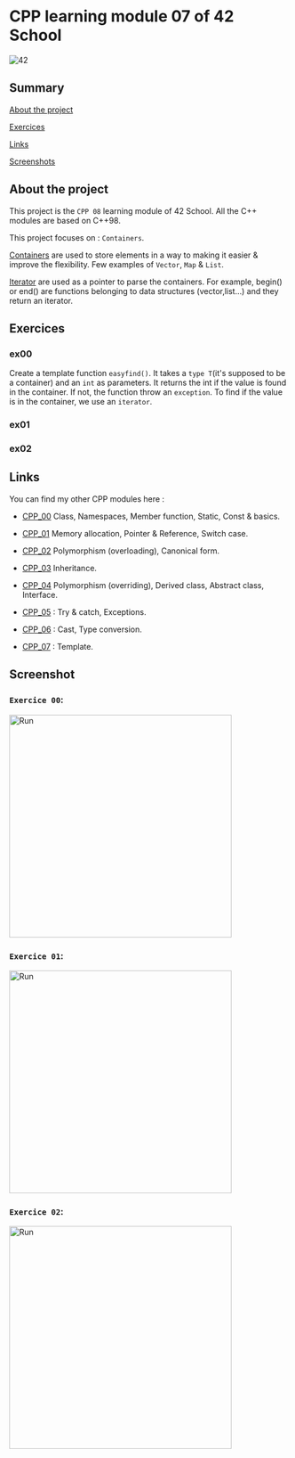 # CPP learning module 07 of 42 School

![42](https://img.shields.io/static/v1?label=&labelColor=000000e&logo=42&message=project&color=000000&style=flate)

## Summary

[About the project](#about-the-project)

[Exercices](#exercices)

[Links](#links)

[Screenshots](#screenshot)

## About the project
This project is the `CPP 08` learning module of 42 School.
All the C++ modules are based on C++98.

This project focuses on  : `Containers`.

[Containers](https://www.geeksforgeeks.org/containers-cpp-stl/) are used to store elements in a way to making it easier & improve the flexibility. Few examples of `Vector`, `Map` & `List`.

[Iterator]("https://www.w3schools.com/cpp/cpp_iterators.asp") are used as a pointer to parse the containers. For example, begin() or end() are functions belonging to data structures (vector,list...) and they return an iterator.

## Exercices

### ex00

Create a template function `easyfind()`. It takes a `type T`(it's supposed to be a container) and an `int` as parameters. It returns the int if the value is found in the container. If not, the function throw an `exception`.
To find if the value is in the container, we use an `iterator`.

### ex01

### ex02

## Links
You can find my other CPP modules here :
- [CPP_00](https://github.com/Kwro91/cpp00) Class, Namespaces, Member function, Static, Const & basics.

- [CPP_01](https://github.com/Kwro91/cpp01) Memory allocation, Pointer & Reference, Switch case.

- [CPP_02](https://github.com/Kwro91/cpp02) Polymorphism (overloading), Canonical form.

- [CPP_03](https://github.com/Kwro91/cpp03) Inheritance.

- [CPP_04](https://github.com/Kwro91/cpp04) Polymorphism (overriding), Derived class, Abstract class, Interface.

- [CPP_05](https://github.com/Kwro91/cpp05) : Try & catch, Exceptions.

- [CPP_06](https://github.com/Kwro91/cpp06) : Cast, Type conversion.

- [CPP_07](https://github.com/Kwro91/cpp07) : Template.

## Screenshot

### `Exercice 00`:
<img width="400" alt="Run" src="img/ex00.png">

### `Exercice 01`:
<img width="400" alt="Run" src="img/ex01.png">

### `Exercice 02`:
<img width="400" alt="Run" src="img/ex02.png">